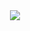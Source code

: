 <div align = "center">
    <a href = "https://hub.docker.com/repository/docker/zerohertzkr/gpu/general">
        <img src="https://img.shields.io/docker/v/zerohertzkr/gpu?style=for-the-badge&logo=Docker&label=zerohertzkr/gpu&labelColor=800a0a"/>
    </a>
</div>
